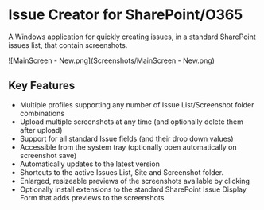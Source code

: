 # Issue Creator for SharePoint/O365
A Windows application for quickly creating issues, in a standard SharePoint issues list, that contain screenshots.

![MainScreen - New.png](Screenshots/MainScreen - New.png)

## Key Features
- Multiple profiles supporting any number of Issue List/Screenshot folder combinations
- Upload multiple screenshots at any time (and optionally delete them after upload) 
- Support for all standard Issue fields (and their drop down values)
- Accessible from the system tray (optionally open automatically on screenshot save)
- Automatically updates to the latest version
- Shortcuts to the active Issues List, Site and Screenshot folder. 
- Enlarged, resizeable previews of the screenshots available by clicking
- Optionally install extensions to the standard SharePoint Issue Display Form that adds previews to the screenshots




